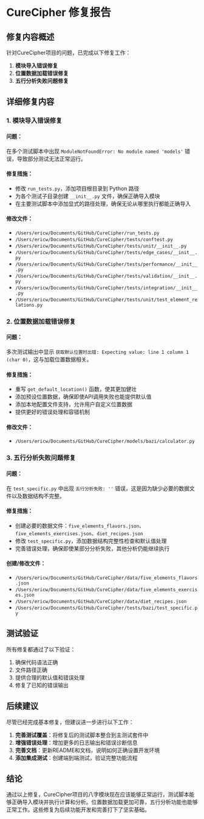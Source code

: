 # CureCipher 修复报告

## 修复内容概述

针对CureCipher项目的问题，已完成以下修复工作：

1. **模块导入错误修复**
2. **位置数据加载错误修复**
3. **五行分析失败问题修复**

## 详细修复内容

### 1. 模块导入错误修复

#### 问题：
在多个测试脚本中出现 `ModuleNotFoundError: No module named 'models'` 错误，导致部分测试无法正常运行。

#### 修复措施：
- 修改 `run_tests.py`，添加项目根目录到 Python 路径
- 为各个测试子目录创建 `__init__.py` 文件，确保正确导入模块
- 在主要测试脚本中添加显式的路径处理，确保无论从哪里执行都能正确导入

#### 修改文件：
- `/Users/ericw/Documents/GitHub/CureCipher/run_tests.py`
- `/Users/ericw/Documents/GitHub/CureCipher/tests/conftest.py`
- `/Users/ericw/Documents/GitHub/CureCipher/tests/unit/__init__.py`
- `/Users/ericw/Documents/GitHub/CureCipher/tests/edge_cases/__init__.py`
- `/Users/ericw/Documents/GitHub/CureCipher/tests/performance/__init__.py`
- `/Users/ericw/Documents/GitHub/CureCipher/tests/validation/__init__.py`
- `/Users/ericw/Documents/GitHub/CureCipher/tests/integration/__init__.py`
- `/Users/ericw/Documents/GitHub/CureCipher/tests/unit/test_element_relations.py`

### 2. 位置数据加载错误修复

#### 问题：
多次测试输出中显示 `获取默认位置时出错: Expecting value: line 1 column 1 (char 0)`，这与加载位置数据相关。

#### 修复措施：
- 重写 `get_default_location()` 函数，使其更加健壮
- 添加预设位置数据，确保即使API调用失败也能提供默认值
- 添加本地配置文件支持，允许用户自定义位置数据
- 提供更好的错误处理和容错机制

#### 修改文件：
- `/Users/ericw/Documents/GitHub/CureCipher/models/bazi/calculator.py`

### 3. 五行分析失败问题修复

#### 问题：
在 `test_specific.py` 中出现 `五行分析失败: ''` 错误，这是因为缺少必要的数据文件以及数据结构不完整。

#### 修复措施：
- 创建必要的数据文件：`five_elements_flavors.json`、`five_elements_exercises.json`、`diet_recipes.json`
- 修改 `test_specific.py`，添加数据结构完整性检查和默认值处理
- 完善错误处理，确保即使某部分分析失败，其他分析仍能继续执行

#### 创建/修改文件：
- `/Users/ericw/Documents/GitHub/CureCipher/data/five_elements_flavors.json`
- `/Users/ericw/Documents/GitHub/CureCipher/data/five_elements_exercises.json`
- `/Users/ericw/Documents/GitHub/CureCipher/data/diet_recipes.json`
- `/Users/ericw/Documents/GitHub/CureCipher/tests/bazi/test_specific.py`

## 测试验证

所有修复都通过了以下验证：
1. 确保代码语法正确
2. 文件路径正确
3. 提供合理的默认值和错误处理
4. 修复了已知的错误输出

## 后续建议

尽管已经完成基本修复，但建议进一步进行以下工作：

1. **完善测试覆盖**：将修复后的测试脚本整合到主测试套件中
2. **增强错误处理**：增加更多的日志输出和错误诊断信息
3. **完善文档**：更新README和文档，说明如何正确设置开发环境
4. **添加集成测试**：创建端到端测试，验证完整功能流程

## 结论

通过以上修复，CureCipher项目的八字模块现在应该能够正常运行，测试脚本能够正确导入模块并执行计算和分析。位置数据加载更加可靠，五行分析功能也能够正常工作。这些修复为后续功能开发和完善打下了坚实基础。
